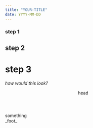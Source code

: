 ```yaml
---
title: "YOUR-TITLE"
date: YYYY-MM-DD
---
```

### step 1
## step 2
# step 3
_how would this look?_

<header>
  head
  
</header>
something
<footer>
  _foot_
</footer>
